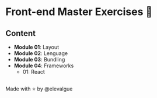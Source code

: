 # Front-end Master Exercises 🍋

## Content

- __Module 01__: Layout
- __Module 02__: Lenguage
- __Module 03__: Bundling
- __Module 04__: Frameworks
  - 01: React


##

Made with ⭐ by @elevalgue

